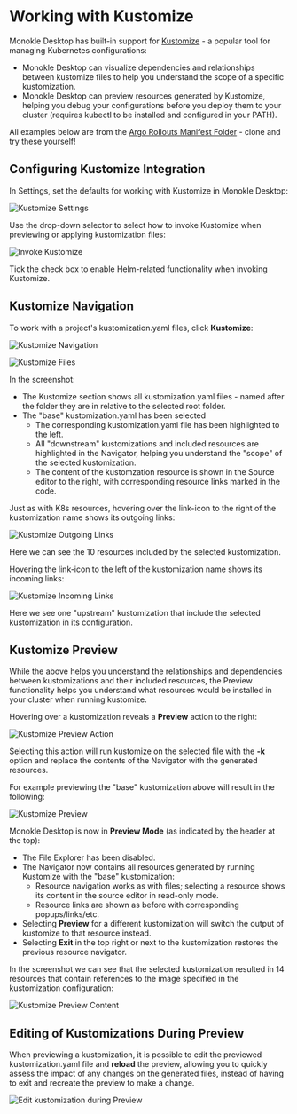 # Working with Kustomize 

Monokle Desktop has built-in support for [Kustomize](https://kustomize.io/) - a popular tool for managing Kubernetes configurations:

- Monokle Desktop can visualize dependencies and relationships between kustomize files to help you understand the scope of
  a specific kustomization.
- Monokle Desktop can preview resources generated by Kustomize, helping you debug your configurations before you deploy them to 
  your cluster (requires kubectl to be installed and configured in your PATH).

All examples below are from the [Argo Rollouts Manifest Folder](https://github.com/argoproj/argo-rollouts/tree/master/manifests) - clone and try these yourself!

## **Configuring Kustomize Integration**

In Settings, set the defaults for working with Kustomize in Monokle Desktop:

![Kustomize Settings](img/kustomize-settings-2.0.png)

Use the drop-down selector to select how to invoke Kustomize when previewing or applying kustomization files:

![Invoke Kustomize](img/invoke-kustomize-setting-2.0.png)

Tick the check box to enable Helm-related functionality when invoking Kustomize.

## **Kustomize Navigation**

To work with a project's kustomization.yaml files, click **Kustomize**:

![Kustomize Navigation](img/kustomize-navigation-2.0.png)

![Kustomize Files](img/kustomize-files-2.0.png)

In the screenshot:

- The Kustomize section shows all kustomization.yaml files - named after the folder they are in relative to the selected root folder.
- The "base" kustomization.yaml has been selected
    - The corresponding kustomization.yaml file has been highlighted to the left.
    - All "downstream" kustomizations and included resources are highlighted in the Navigator, helping you understand the "scope" of the selected kustomization.
    - The content of the kustomzation resource is shown in the Source editor to the right, with corresponding resource links marked in the code.

Just as with K8s resources, hovering over the link-icon to the right of the kustomization name shows its outgoing links:

![Kustomize Outgoing Links](img/kustomize-outgoing-links-2.0.png)

Here we can see the 10 resources included by the selected kustomization.

Hovering the link-icon to the left of the kustomization name shows its incoming links:

![Kustomize Incoming Links](img/kustomize-incoming-links-2.0.png)  

Here we see one "upstream" kustomization that include the selected kustomization in its configuration.

## **Kustomize Preview**

While the above helps you understand the relationships and dependencies between kustomizations and their included resources, the
Preview functionality helps you understand what resources would be installed in your cluster when running kustomize.

Hovering over a kustomization reveals a **Preview** action to the right:

![Kustomize Preview Action](img/kustomize-preview-action-2.0.png)

Selecting this action will run kustomize on the selected file with the **-k** option and replace the contents of the Navigator with the 
generated resources.  

For example previewing the "base" kustomization above will result in the following:

![Kustomize Preview](img/kustomize-preview-2.0.png)

Monokle Desktop is now in **Preview Mode** (as indicated by the header at the top):

- The File Explorer has been disabled.
- The Navigator now contains all resources generated by running Kustomize with the "base" kustomization:
    - Resource navigation works as with files; selecting a resource shows its content in the source editor in read-only mode.
    - Resource links are shown as before with corresponding popups/links/etc.
- Selecting **Preview** for a different kustomization will switch the output of kustomize to that resource instead.
- Selecting **Exit** in the top right or next to the kustomization restores the previous resource navigator.

In the screenshot we can see that the selected kustomization resulted in 14 resources that contain references to the image
specified in the kustomization configuration:

![Kustomize Preview Content](img/kustomize-preview-content-2.0.png)

## **Editing of Kustomizations During Preview**

When previewing a kustomization, it is possible to edit the previewed kustomization.yaml file and **reload** the preview, allowing 
you to quickly assess the impact of any changes on the generated files, instead of having to exit and recreate the preview to make a change.
 
![Edit kustomization during Preview](img/kusk-preview-reload-2.0.png)
